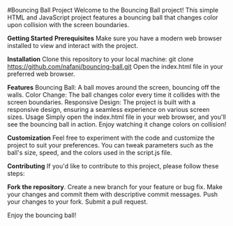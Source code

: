 
#Bouncing Ball Project
Welcome to the Bouncing Ball project! This simple HTML and JavaScript project features a bouncing ball that changes color upon collision with the screen boundaries.

**Getting Started**
**Prerequisites**
Make sure you have a modern web browser installed to view and interact with the project.

**Installation**
Clone this repository to your local machine:
git clone https://github.com/nafanj/bouncing-ball.git
Open the index.html file in your preferred web browser.

**Features**
Bouncing Ball: A ball moves around the screen, bouncing off the walls.
Color Change: The ball changes color every time it collides with the screen boundaries.
Responsive Design: The project is built with a responsive design, ensuring a seamless experience on various screen sizes.
Usage
Simply open the index.html file in your web browser, and you'll see the bouncing ball in action. Enjoy watching it change colors on collision!

**Customization**
Feel free to experiment with the code and customize the project to suit your preferences. You can tweak parameters such as the ball's size, speed, and the colors used in the script.js file.

**Contributing**
If you'd like to contribute to this project, please follow these steps:

**Fork the repository**.
Create a new branch for your feature or bug fix.
Make your changes and commit them with descriptive commit messages.
Push your changes to your fork.
Submit a pull request.

Enjoy the bouncing ball!

